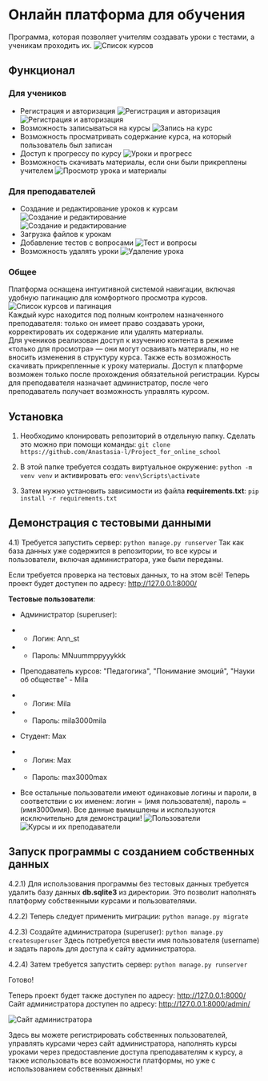 # Онлайн платформа для обучения

Программа, которая позволяет учителям создавать уроки с тестами, а ученикам проходить их. 
 ![Список курсов](Изображение1.png)  

## Функционал
### Для учеников
- Регистрация и авторизация
![Регистрация и авторизация](Изображение3.png)  
![Регистрация и авторизация](Изображение4.png)  
- Возможность записываться на курсы
![Запись на курс](Изображение5.png)  
- Возможность просматривать содержание курса, на который пользователь был записан
- Доступ к прогрессу по курсу
![Уроки и прогресс](Изображение6.png) 
- Возможность скачивать материалы, если они были прикреплены учителем
![Просмотр урока и материалы](Изображение2.png)  

### Для преподавателей
 - Создание и редактирование уроков к курсам
 ![Создание и редактирование](Изображение7.png)  
 ![Создание и редактирование](Изображение8.png)  
 - Загрузка файлов к урокам
 - Добавление тестов с вопросами
 ![Тест и вопросы](Изображение9.png)  
 - Возможность удалять уроки
 ![Удаление урока](Изображение10.png)  

### Общее

Платформа оснащена интуитивной системой навигации, включая удобную пагинацию для комфортного просмотра курсов.  
 ![Список курсов и пагинация](Изображение11.png)  
Каждый курс находится под полным контролем назначенного преподавателя: только он имеет право создавать уроки, корректировать их содержание или удалять материалы.  
Для учеников реализован доступ к изучению контента в режиме «только для просмотра» — они могут осваивать материалы, но не вносить изменения в структуру курса. 
Также есть возможность скачивать прикрепленные к уроку материалы. 
Доступ к платформе возможен только после прохождения обязательной регистрации.
Курсы для преподавателя назначает администратор, после чего преподаватель получает возможность управлять курсом.

## Установка
1) Необходимо клонировать репозиторий в отдельную папку. Сделать это можно при помощи команды: 
`git clone https://github.com/Anastasia-l/Project_for_online_school` 

2) В этой папке требуется создать виртуальное окружение:
`python -m venv venv`
и активировать его:
`venv\Scripts\activate`

3) Затем нужно установить зависимости из файла **requirements.txt**:
`pip install -r requirements.txt`

## Демонстрация с тестовыми данными
4.1) Требуется запустить сервер:
`python manage.py runserver`
Так как база данных уже содержится в репозитории, то все курсы и пользователи, включая администратора, уже были переданы. 


Если требуется проверка на тестовых данных, то на этом всё!
Теперь проект будет доступен по адресу: http://127.0.0.1:8000/

**Тестовые пользователи**: 
- Администратор (superuser):
- - Логин: Ann_st
- - Пароль: MNuummppyyykkk

- Преподаватель курсов: "Педагогика", "Понимание эмоций", "Науки об обществе" - Mila
- - Логин: Mila
- - Пароль: mila3000mila

- Студент: Max
- - Логин: Max
- - Пароль: max3000max
- Все остальные пользователи имеют одинаковые логины и пароли, в соответствии с их именем: логин = (имя пользователя), пароль = (имя3000имя). 
Все данные вымышлены и используются исключительно для демонстрации!
![Пользователи](Изображение12.png)
![Курсы и их преподаватели](Изображение13.png)    

## Запуск программы с созданием собственных данных
4.2.1) Для использования программы без тестовых данных требуется удалить базу данных **db.sqlite3** из директории. Это позволит наполнять платформу собственными курсами и пользователями.

4.2.2) Теперь следует применить миграции:
`python manage.py migrate`

4.2.3) Создайте администратора (superuser):
`python manage.py createsuperuser`
Здесь потребуется ввести имя пользователя (username) и задать пароль для доступа к сайту администратора.

4.2.4) Затем требуется запустить сервер:
`python manage.py runserver`

Готово! 

Теперь проект будет также доступен по адресу: http://127.0.0.1:8000/
Сайт администратора доступен по адресу: 
http://127.0.0.1:8000/admin/

![Сайт администратора](Изображение14.png)   

Здесь вы можете регистрировать собственных пользователей, управлять курсами через сайт администратора, наполнять курсы уроками через предоставление доступа преподавателям к курсу, а также использовать все возможности платформы, но уже с использованием собственных данных!

